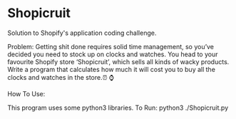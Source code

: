 # Shopicruit
Solution to Shopify's application coding challenge. 

Problem:
Getting shit done requires solid time management, 
so you’ve decided you need to stock up on clocks and watches. 
You head to your favourite Shopify store ‘Shopicruit’, 
which sells all kinds of wacky products. 
Write a program that calculates 
how much it will cost you to buy all 
the clocks and watches in the store.⏰ ⌚️ 

How To Use: 

This program uses some python3 libraries. 
To Run: python3 ./Shopicruit.py

